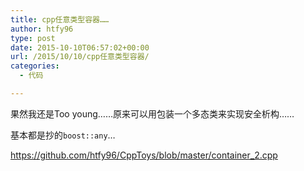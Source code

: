```yaml
---
title: cpp任意类型容器……
author: htfy96
type: post
date: 2015-10-10T06:57:02+00:00
url: /2015/10/10/cpp任意类型容器/
categories:
  - 代码

---
```

果然我还是Too young……原来可以用包装一个多态类来实现安全析构……

基本都是抄的`boost::any`&#8230;

[<https://github.com/htfy96/CppToys/blob/master/container_2.cpp>][1]

 [1]: https://github.com/htfy96/CppToys/blob/master/container_2.cpp